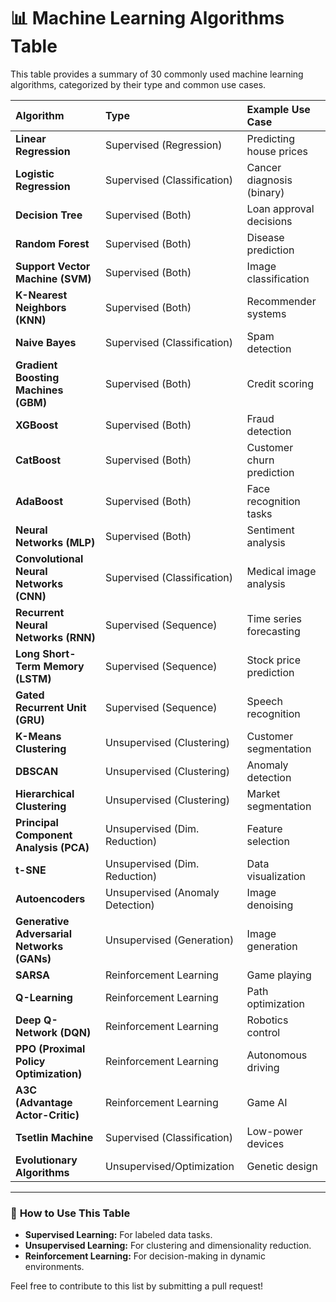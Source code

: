 
# 📊 Machine Learning Algorithms Table

This table provides a summary of 30 commonly used machine learning algorithms, categorized by their type and common use cases.

| **Algorithm**                     | **Type**                     | **Example Use Case**               |
|:---------------------------------|:----------------------------|:---------------------------------|
| **Linear Regression**             | Supervised (Regression)     | Predicting house prices          |
| **Logistic Regression**           | Supervised (Classification) | Cancer diagnosis (binary)        |
| **Decision Tree**                 | Supervised (Both)           | Loan approval decisions          |
| **Random Forest**                 | Supervised (Both)           | Disease prediction               |
| **Support Vector Machine (SVM)**  | Supervised (Both)           | Image classification             |
| **K-Nearest Neighbors (KNN)**     | Supervised (Both)           | Recommender systems              |
| **Naive Bayes**                   | Supervised (Classification) | Spam detection                   |
| **Gradient Boosting Machines (GBM)**| Supervised (Both)        | Credit scoring                   |
| **XGBoost**                       | Supervised (Both)           | Fraud detection                  |
| **CatBoost**                      | Supervised (Both)           | Customer churn prediction        |
| **AdaBoost**                      | Supervised (Both)           | Face recognition tasks           |
| **Neural Networks (MLP)**         | Supervised (Both)           | Sentiment analysis               |
| **Convolutional Neural Networks (CNN)**| Supervised (Classification)| Medical image analysis      |
| **Recurrent Neural Networks (RNN)**| Supervised (Sequence)       | Time series forecasting          |
| **Long Short-Term Memory (LSTM)** | Supervised (Sequence)       | Stock price prediction           |
| **Gated Recurrent Unit (GRU)**    | Supervised (Sequence)       | Speech recognition               |
| **K-Means Clustering**            | Unsupervised (Clustering)   | Customer segmentation            |
| **DBSCAN**                        | Unsupervised (Clustering)   | Anomaly detection                |
| **Hierarchical Clustering**       | Unsupervised (Clustering)   | Market segmentation              |
| **Principal Component Analysis (PCA)**| Unsupervised (Dim. Reduction)| Feature selection         |
| **t-SNE**                         | Unsupervised (Dim. Reduction)| Data visualization               |
| **Autoencoders**                  | Unsupervised (Anomaly Detection)| Image denoising             |
| **Generative Adversarial Networks (GANs)**| Unsupervised (Generation)| Image generation          |
| **SARSA**                         | Reinforcement Learning      | Game playing                     |
| **Q-Learning**                    | Reinforcement Learning      | Path optimization                |
| **Deep Q-Network (DQN)**          | Reinforcement Learning      | Robotics control                 |
| **PPO (Proximal Policy Optimization)**| Reinforcement Learning  | Autonomous driving               |
| **A3C (Advantage Actor-Critic)**  | Reinforcement Learning      | Game AI                          |
| **Tsetlin Machine**               | Supervised (Classification) | Low-power devices                |
| **Evolutionary Algorithms**       | Unsupervised/Optimization   | Genetic design                  |

---

### 📌 **How to Use This Table**
- **Supervised Learning:** For labeled data tasks.  
- **Unsupervised Learning:** For clustering and dimensionality reduction.  
- **Reinforcement Learning:** For decision-making in dynamic environments.  

Feel free to contribute to this list by submitting a pull request!
